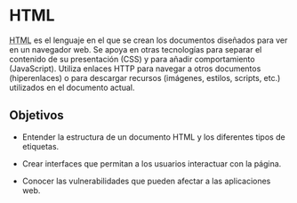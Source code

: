 # HTML

<abbr title="HyperText Markup Language">HTML</abbr> es el lenguaje en el que se crean los documentos diseñados para ver en un navegador web. Se apoya en otras tecnologías para separar el contenido de su presentación (CSS) y para añadir comportamiento (JavaScript). Utiliza enlaces HTTP para navegar a otros documentos (hiperenlaces) o para descargar recursos (imágenes, estilos, scripts, etc.) utilizados en el documento actual.

## Objetivos

- Entender la estructura de un documento HTML y los diferentes tipos de etiquetas.

- Crear interfaces que permitan a los usuarios interactuar con la página.

- Conocer las vulnerabilidades que pueden afectar a las aplicaciones web.
